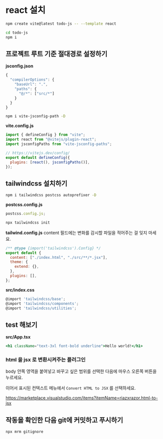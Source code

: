 # react 설치

```bash
npm create vite@latest todo-js -- --template react

cd todo-js
npm i
```

## 프로젝트 루트 기준 절대경로 설정하기

**jsconfig.json**

```jsx
{
  "compilerOptions": {
    "baseUrl": ".",
    "paths": {
      "@/*": ["src/*"]
    }
  }
}
```

```bash
npm i vite-jsconfig-path -D
```

**vite.config.js**

```jsx
import { defineConfig } from "vite";
import react from "@vitejs/plugin-react";
import jsconfigPaths from "vite-jsconfig-paths";

// https://vitejs.dev/config/
export default defineConfig({
  plugins: [react(), jsconfigPaths()],
});
```

## tailwindcss 설치하기

```bash
npm i tailwindcss postcss autoprefixer -D
```

**postcss.config.js**

```jsx
postcss.config.js;
```

```bash
npx tailwindcss init
```

**tailwind.config.js**
content 필드에는 변화를 감시할 파일을 적어주는 걸 잊지 마세요.

```jsx
/** @type {import('tailwindcss').Config} */
export default {
  content: ["./index.html", "./src/**/*.jsx"],
  theme: {
    extend: {},
  },
  plugins: [],
};
```

**src/index.css**

```jsx
@import 'tailwindcss/base';
@import 'tailwindcss/components';
@import 'tailwindcss/utilities';
```

## test 해보기

**src/App.tsx**

```jsx
<h1 className="text-3xl font-bold underline">Hello world!</h1>
```

### html 을 jsx 로 변환시켜주는 플러그인

body 안쪽 영역을 붙여넣고 바꾸고 싶은 범위를 선택한 다음에 마우스 오른쪽 버튼을 누르세요.

이어서 표시된 컨텍스트 메뉴에서 `Convert HTML to JSX` 를 선택하세요.

https://marketplace.visualstudio.com/items?itemName=riazxrazor.html-to-jsx

## 작동을 확인한 다음 git에 커밋하고 푸시하기

```bash
npx mrm gitignore
```
